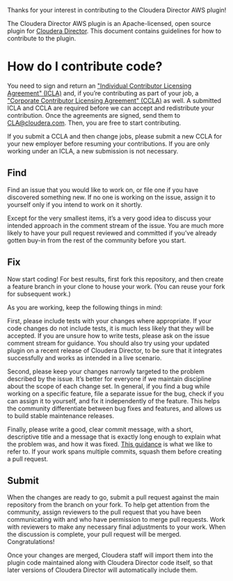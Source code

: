 Thanks for your interest in contributing to the Cloudera Director AWS plugin!

The Cloudera Director AWS plugin is an Apache-licensed, open source plugin for [Cloudera Director](https://www.cloudera.com/products/product-components/cloudera-director.html). This document contains guidelines for how to contribute to the plugin.

# How do I contribute code?

You need to sign and return an ["Individual Contributor Licensing Agreement" (ICLA)](Cloudera%20ICLA_25APR2018.pdf) and, if you’re contributing as part of your job, a ["Corporate Contributor Licensing Agreement" (CCLA)](Cloudera%20CCLA_25APR2018.pdf) as well. A submitted ICLA and CCLA are required before we can accept and redistribute your contribution. Once the agreements are signed, send them to CLA@cloudera.com. Then, you are free to start contributing.

If you submit a CCLA and then change jobs, please submit a new CCLA for your new employer before resuming your contributions. If you are only working under an ICLA, a new submission is not necessary.

## Find

Find an issue that you would like to work on, or file one if you have discovered something new. If no one is working on the issue, assign it to yourself only if you intend to work on it shortly.

Except for the very smallest items, it’s a very good idea to discuss your intended approach in the comment stream of the issue. You are much more likely to have your pull request reviewed and committed if you’ve already gotten buy-in from the rest of the community before you start.

## Fix

Now start coding! For best results, first fork this repository, and then create a feature branch in your clone to house your work. (You can reuse your fork for subsequent work.)

As you are working, keep the following things in mind:

First, please include tests with your changes where appropriate. If your code changes do not include tests, it is much less likely that they will be accepted. If you are unsure how to write tests, please ask on the issue comment stream for guidance. You should also try using your updated plugin on a recent release of Cloudera Director, to be sure that it integrates successfully and works as intended in a live scenario.

Second, please keep your changes narrowly targeted to the problem described by the issue. It’s better for everyone if we maintain discipline about the scope of each change set. In general, if you find a bug while working on a specific feature, file a separate issue for the bug, check if you can assign it to yourself, and fix it independently of the feature. This helps the community differentiate between bug fixes and features, and allows us to build stable maintenance releases.

Finally, please write a good, clear commit message, with a short, descriptive title and a message that is exactly long enough to explain what the problem was, and how it was fixed. [This guidance](https://chris.beams.io/posts/git-commit/) is what we like to refer to. If your work spans multiple commits, squash them before creating a pull request.

## Submit

When the changes are ready to go, submit a pull request against the main repository from the branch on your fork. To help get attention from the community, assign reviewers to the pull request that you have been communicating with and who have permission to merge pull requests. Work with reviewers to make any necessary final adjustments to your work. When the discussion is complete, your pull request will be merged. Congratulations!

Once your changes are merged, Cloudera staff will import them into the plugin code maintained along with Cloudera Director code itself, so that later versions of Cloudera Director will automatically include them.
